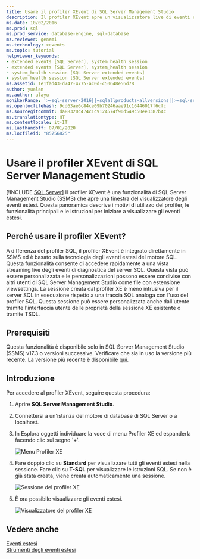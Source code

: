 ```yaml
---
title: Usare il profiler XEvent di SQL Server Management Studio
description: Il profiler XEvent apre un visualizzatore live di eventi estesi. Vengono illustrati i vantaggi di questo profiler, le funzionalità principali e come iniziare a visualizzare gli eventi estesi.
ms.date: 10/02/2016
ms.prod: sql
ms.prod_service: database-engine, sql-database
ms.reviewer: genemi
ms.technology: xevents
ms.topic: tutorial
helpviewer_keywords:
- extended events [SQL Server], system health session
- extended events [SQL Server], system_health session
- system_health session [SQL Server extended events]
- system health session [SQL Server extended events]
ms.assetid: 1e1fad43-d747-4775-ac0d-c50648e56d78
author: yualan
ms.author: alayu
monikerRange: '>=sql-server-2016||=sqlallproducts-allversions||>=sql-server-linux-2017'
ms.openlocfilehash: 9cd63ae6c84ce09b70246aae91c16446017f6cfc
ms.sourcegitcommit: da88320c474c1c9124574f90d549c50ee3387b4c
ms.translationtype: HT
ms.contentlocale: it-IT
ms.lasthandoff: 07/01/2020
ms.locfileid: "85756825"
---
```

# <a name="use-the-ssms-xevent-profiler"></a>Usare il profiler XEvent di SQL Server Management Studio

 [!INCLUDE [SQL Server](../../includes/applies-to-version/sqlserver.md)]
Il profiler XEvent è una funzionalità di SQL Server Management Studio (SSMS) che apre una finestra del visualizzatore degli eventi estesi. Questa panoramica descrive i motivi di utilizzo del profiler, le funzionalità principali e le istruzioni per iniziare a visualizzare gli eventi estesi.

## <a name="why-would-i-use-the-xevent-profiler"></a>Perché usare il profiler XEvent?
A differenza del profiler SQL, il profiler XEvent è integrato direttamente in SSMS ed è basato sulla tecnologia degli eventi estesi del motore SQL. Questa funzionalità consente di accedere rapidamente a una vista streaming live degli eventi di diagnostica del server SQL. Questa vista può essere personalizzata e le personalizzazioni possono essere condivise con altri utenti di SQL Server Management Studio come file con estensione viewsettings. La sessione creata dal profiler XE è meno intrusiva per il server SQL in esecuzione rispetto a una traccia SQL analoga con l'uso del profiler SQL. Questa sessione può essere personalizzata anche dall'utente tramite l'interfaccia utente delle proprietà della sessione XE esistente o tramite TSQL.

## <a name="prerequisites"></a>Prerequisiti
Questa funzionalità è disponibile solo in SQL Server Management Studio (SSMS) v17.3 o versioni successive. Verificare che sia in uso la versione più recente. La versione più recente è disponibile [qui](https://docs.microsoft.com/sql/ssms/download-sql-server-management-studio-ssms).

## <a name="getting-started"></a><a id="getting-started"></a>Introduzione
Per accedere al profiler XEvent, seguire questa procedura:

1. Aprire **SQL Server Management Studio**.

2. Connettersi a un'istanza del motore di database di SQL Server o a localhost.

3. In Esplora oggetti individuare la voce di menu Profiler XE ed espanderla facendo clic sul segno '+'.

   ![Menu Profiler XE](media/xevents-xe-profiler-menu.png)

4. Fare doppio clic su **Standard** per visualizzare tutti gli eventi estesi nella sessione. Fare clic su **T-SQL** per visualizzare le istruzioni SQL. Se non è già stata creata, viene creata automaticamente una sessione.

   ![Sessione del profiler XE](media/xevents-xe-profiler-start-session.png)

5. È ora possibile visualizzare gli eventi estesi.

   ![Visualizzatore del profiler XE](media/xevents-xe-profiler-start-viewer.png)

## <a name="see-also"></a>Vedere anche
[Eventi estesi](../../relational-databases/extended-events/extended-events.md)  
[Strumenti degli eventi estesi](../../relational-databases/extended-events/extended-events-tools.md)  
  
  
